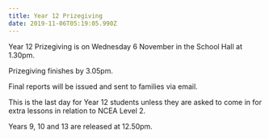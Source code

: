```yaml
---
title: Year 12 Prizegiving
date: 2019-11-06T05:19:05.990Z
---
```

Year 12 Prizegiving is on Wednesday 6 November in the School Hall at 1.30pm.
 
Prizegiving finishes by 3.05pm.

Final reports will be issued and sent to families via email.

This is the last day for Year 12 students unless they are asked to come in for extra lessons in relation to NCEA Level 2.

Years 9, 10 and 13 are released at 12.50pm. 
